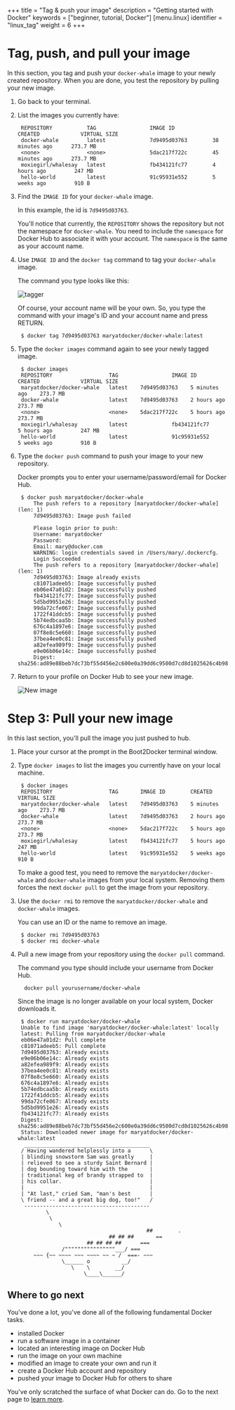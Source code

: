 +++
title = "Tag & push your image"
description = "Getting started with Docker"
keywords = ["beginner, tutorial, Docker"]
[menu.linux]
identifier = "linux_tag"
weight = 6
+++

# Tag, push, and pull your image

In this section, you tag and push your `docker-whale` image to your newly
created repository. When you are done, you test the repository by pulling your
new image.

1. Go back to your terminal.

2. List the images you currently have:

		REPOSITORY           TAG                 IMAGE ID            CREATED             VIRTUAL SIZE
		docker-whale         latest              7d9495d03763        38 minutes ago      273.7 MB
		<none>               <none>              5dac217f722c        45 minutes ago      273.7 MB
		moxiegirl/whalesay   latest              fb434121fc77        4 hours ago         247 MB
		hello-world          latest              91c95931e552        5 weeks ago         910 B
		
3. Find the `IMAGE ID` for your `docker-whale` image. 

	In this example, the id is `7d9495d03763`.

	You'll notice that currently, the `REPOSITORY` shows the repository but not
	the namespace for `docker-whale`. You need to include the `namespace` for
	Docker Hub to associate it with your account.  The `namespace` is the same as
	your account name.

6. Use `IMAGE ID` and the `docker tag` command to tag your `docker-whale` image.

    The command you type looks like this:
    
     ![tagger](/img/tagger.png)
    
    Of course, your account name will be your own. So, you type the command with
    your image's ID and your account name and press RETURN.

		$ docker tag 7d9495d03763 maryatdocker/docker-whale:latest
	
7. Type the `docker images` command again to see your newly tagged image.

		$ docker images
		REPOSITORY                  TAG                 IMAGE ID            CREATED             VIRTUAL SIZE
        maryatdocker/docker-whale   latest    7d9495d03763    5 minutes ago    273.7 MB
        docker-whale                latest    7d9495d03763    2 hours ago      273.7 MB
        <none>                      <none>    5dac217f722c    5 hours ago      273.7 MB
		moxiegirl/whalesay          latest              fb434121fc77        5 hours ago         247 MB
		hello-world                 latest              91c95931e552        5 weeks ago         910 B

8. Type the `docker push` command to push your image to your new repository.

	Docker prompts you to enter your username/password/email for Docker Hub.

		$ docker push maryatdocker/docker-whale
			The push refers to a repository [maryatdocker/docker-whale] (len: 1)
			7d9495d03763: Image push failed 

			Please login prior to push:
			Username: maryatdocker
			Password: 
			Email: mary@docker.com
			WARNING: login credentials saved in /Users/mary/.dockercfg.
			Login Succeeded
			The push refers to a repository [maryatdocker/docker-whale] (len: 1)
			7d9495d03763: Image already exists 
			c81071adeeb5: Image successfully pushed 
			eb06e47a01d2: Image successfully pushed 
			fb434121fc77: Image successfully pushed 
			5d5bd9951e26: Image successfully pushed 
			99da72cfe067: Image successfully pushed 
			1722f41ddcb5: Image successfully pushed 
			5b74edbcaa5b: Image successfully pushed 
			676c4a1897e6: Image successfully pushed 
			07f8e8c5e660: Image successfully pushed 
			37bea4ee0c81: Image successfully pushed 
			a82efea989f9: Image successfully pushed 
			e9e06b06e14c: Image successfully pushed 
			Digest: sha256:ad89e88beb7dc73bf55d456e2c600e0a39dd6c9500d7cd8d1025626c4b985011
			
9. Return to your profile on Docker Hub to see your new image.

	 ![New image](/img/new_image.png)
	
# Step 3: Pull your new image

In this last section, you'll pull the image you just pushed to hub.

1. Place your cursor at the prompt in the Boot2Docker terminal window.

2. Type `docker images` to list the images you currently have on your local machine.

		$ docker images
		REPOSITORY                  TAG       IMAGE ID        CREATED          VIRTUAL SIZE
		maryatdocker/docker-whale   latest    7d9495d03763    5 minutes ago    273.7 MB
		docker-whale                latest    7d9495d03763    2 hours ago      273.7 MB
		<none>                      <none>    5dac217f722c    5 hours ago      273.7 MB
		moxiegirl/whalesay          latest    fb434121fc77    5 hours ago      247 MB
		hello-world                 latest    91c95931e552    5 weeks ago      910 B

    To make a good test, you need to remove the `maryatdocker/docker-whale` and
   `docker-whale` images from your local system. Removing them forces the next
   `docker pull` to get the image from your repository.
    
2. Use the `docker rmi` to remove the `maryatdocker/docker-whale` and `docker-whale` 
images.

	You can use an ID or the name to remove an image.

		$ docker rmi 7d9495d03763
		$ docker rmi docker-whale
		
3. Pull a new image from your repository using the `docker pull` command.

    The command you type should include your username from Docker Hub.

         docker pull yourusername/docker-whale

	Since the image is no longer available on your local system, Docker downloads it.

		$ docker run maryatdocker/docker-whale
		Unable to find image 'maryatdocker/docker-whale:latest' locally
		latest: Pulling from maryatdocker/docker-whale
		eb06e47a01d2: Pull complete 
		c81071adeeb5: Pull complete 
		7d9495d03763: Already exists 
		e9e06b06e14c: Already exists 
		a82efea989f9: Already exists 
		37bea4ee0c81: Already exists 
		07f8e8c5e660: Already exists 
		676c4a1897e6: Already exists 
		5b74edbcaa5b: Already exists 
		1722f41ddcb5: Already exists 
		99da72cfe067: Already exists 
		5d5bd9951e26: Already exists 
		fb434121fc77: Already exists 
		Digest: sha256:ad89e88beb7dc73bf55d456e2c600e0a39dd6c9500d7cd8d1025626c4b985011
		Status: Downloaded newer image for maryatdocker/docker-whale:latest
		 ________________________________________ 
		/ Having wandered helplessly into a      \
		| blinding snowstorm Sam was greatly     |
		| relieved to see a sturdy Saint Bernard |
		| dog bounding toward him with the       |
		| traditional keg of brandy strapped to  |
		| his collar.                            |
		|                                        |
		| "At last," cried Sam, "man's best      |
		\ friend -- and a great big dog, too!"   /
		 ---------------------------------------- 
				\
				 \
					\     
												##        .            
									## ## ##       ==            
							 ## ## ## ##      ===            
					 /""""""""""""""""___/ ===        
			~~~ {~~ ~~~~ ~~~ ~~~~ ~~ ~ /  ===- ~~~   
					 \______ o          __/            
						\    \        __/             
							\____\______/   

## Where to go next

You've done a lot, you've done all of the following fundamental Docker tasks.

* installed Docker
* run a software image in a container
* located an interesting image on Docker Hub
* run the image on your own machine
* modified an image to create your own and run it
* create a Docker Hub account and repository
* pushed your image to Docker Hub for others to share

You've only scratched the surface of what Docker can do. Go to the next page to [learn more](/linux/last_page).